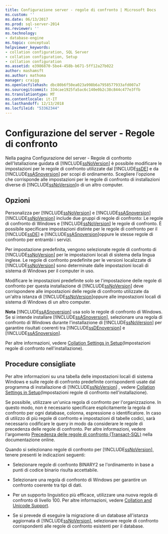 ```yaml
---
title: Configurazione server - regole di confronto | Microsoft Docs
ms.custom: ''
ms.date: 06/13/2017
ms.prod: sql-server-2014
ms.reviewer: ''
ms.technology:
- database-engine
ms.topic: conceptual
helpviewer_keywords:
- collation configuration, SQL Server
- collation configuration, Setup
- collation configuration
ms.assetid: e3986870-5be4-458b-b671-5ff12a27b022
author: mashamsft
ms.author: mathoma
manager: craigg
ms.openlocfilehash: dbc80b6f50ea023a998b6a7958577933afd007a7
ms.sourcegitcommit: 334cae1925fa5ac6c140e0b2c38c844c477e3ffb
ms.translationtype: MT
ms.contentlocale: it-IT
ms.lasthandoff: 12/13/2018
ms.locfileid: "53362344"
---
```

# <a name="server-configuration---collation"></a>Configurazione del server - Regole di confronto
  Nella pagina Configurazione del server - Regole di confronto dell'Istallazione guidata di [!INCLUDE[ssNoVersion](../../includes/ssnoversion-md.md)] è possibile modificare le impostazioni per le regole di confronto utilizzate dal [!INCLUDE[ssDE](../../includes/ssde-md.md)] e da [!INCLUDE[ssASnoversion](../../includes/ssasnoversion-md.md)] per scopi di ordinamento. Scegliere l'opzione che corrisponde alle impostazioni per le regole di confronto di installazioni diverse di [!INCLUDE[ssNoVersion](../../includes/ssnoversion-md.md)]o di un altro computer.  
  
## <a name="options"></a>Opzioni  
 Personalizza per [!INCLUDE[ssNoVersion](../../includes/ssnoversion-md.md)] e [!INCLUDE[ssASnoversion](../../includes/ssasnoversion-md.md)]  
 [!INCLUDE[ssNoVersion](../../includes/ssnoversion-md.md)] include due gruppi di regole di confronto: Le regole di confronto di Windows e [!INCLUDE[ssNoVersion](../../includes/ssnoversion-md.md)] le regole di confronto. È possibile specificare impostazioni distinte per le regole di confronto per il [!INCLUDE[ssDE](../../includes/ssde-md.md)] e [!INCLUDE[ssASnoversion](../../includes/ssasnoversion-md.md)]oppure le stesse regole di confronto per entrambi i servizi.  
  
 Per impostazione predefinita, vengono selezionate regole di confronto di [!INCLUDE[ssNoVersion](../../includes/ssnoversion-md.md)] per le impostazioni locali di sistema della lingua inglese. Le regole di confronto predefinite per le versioni localizzate di [!INCLUDE[ssNoVersion](../../includes/ssnoversion-md.md)] sono determinate dalle impostazioni locali di sistema di Windows per il computer in uso.  
  
 Modificare le impostazioni predefinite solo se l'impostazione delle regole di confronto per questa installazione di [!INCLUDE[ssNoVersion](../../includes/ssnoversion-md.md)] deve corrispondere alle impostazioni delle regole di confronto utilizzate da un'altra istanza di [!INCLUDE[ssNoVersion](../../includes/ssnoversion-md.md)]oppure alle impostazioni locali di sistema di Windows di un altro computer.  
  
 **Nota** [!INCLUDE[ssASnoversion](../../includes/ssasnoversion-md.md)] usa solo le regole di confronto di Windows. Se si intende installare [!INCLUDE[ssASnoversion](../../includes/ssasnoversion-md.md)], selezionare una regola di confronto di Windows durante l'installazione di [!INCLUDE[ssNoVersion](../../includes/ssnoversion-md.md)] per garantire risultati coerenti tra [!INCLUDE[ssDEnoversion](../../includes/ssdenoversion-md.md)] e [!INCLUDE[ssASnoversion](../../includes/ssasnoversion-md.md)].  
  
 Per altre informazioni, vedere [Collation Settings in Setup](https://go.microsoft.com/fwlink/?LinkId=190977)(Impostazioni regole di confronto nell'installazione).  
  
## <a name="best-practices"></a>Procedure consigliate  
 Per altre informazioni su una tabella delle impostazioni locali di sistema Windows e sulle regole di confronto predefinite corrispondenti usate dal programma di installazione di [!INCLUDE[ssNoVersion](../../includes/ssnoversion-md.md)] , vedere [Collation Settings in Setup](https://go.microsoft.com/fwlink/?LinkId=190977)(Impostazioni regole di confronto nell'installazione).  
  
 Se possibile, utilizzare un'unica regola di confronto per l'organizzazione. In questo modo, non è necessario specificare esplicitamente la regola di confronto per ogni database, colonna, espressione o identificatore. In caso di utilizzo di più regole di confronto e impostazioni di tabelle codici, sarà necessario codificare le query in modo da considerare le regole di precedenza delle regole di confronto. Per altre informazioni, vedere l'argomento [Precedenza delle regole di confronto &#40;Transact-SQL&#41;](/sql/t-sql/statements/collation-precedence-transact-sql) nella documentazione online.  
  
 Quando si selezionano regole di confronto per [!INCLUDE[ssNoVersion](../../includes/ssnoversion-md.md)], tenere presenti le indicazioni seguenti:  
  
-   Selezionare regole di confronto BINARY2 se l'ordinamento in base a punti di codice binario risulta accettabile.  
  
-   Selezionare una regola di confronto di Windows per garantire un confronto coerente tra tipi di dati.  
  
-   Per un supporto linguistico più efficace, utilizzare una nuova regola di confronto di livello 100. Per altre informazioni, vedere [Collation and Unicode Support](../../relational-databases/collations/collation-and-unicode-support.md).  
  
-   Se si prevede di eseguire la migrazione di un database all'istanza aggiornata di [!INCLUDE[ssNoVersion](../../includes/ssnoversion-md.md)], selezionare regole di confronto corrispondenti alle regole di confronto esistenti per il database.  
  
  
